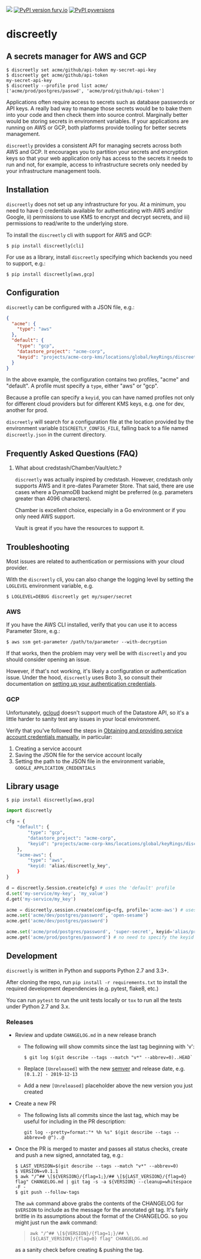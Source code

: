 ![](https://github.com/tra-sg/discreetly/workflows/Tests/badge.svg)
[![PyPI version fury.io](https://badge.fury.io/py/discreetly.svg)](https://pypi.python.org/pypi/discreetly/)
[![PyPI pyversions](https://img.shields.io/pypi/pyversions/discreetly.svg)](https://pypi.python.org/pypi/discreetly/)

# discreetly

## A secrets manager for AWS and GCP

```console
$ discreetly set acme/github/api-token my-secret-api-key
$ discreetly get acme/github/api-token
my-secret-api-key
$ discreetly --profile prod list acme/
['acme/prod/postgres/passwd', 'acme/prod/github/api-token']
```

Applications often require access to secrets such as database passwords or API keys. A really bad way to manage those secrets would be to bake them into your code and then check them into source control. Marginally better would be storing secrets in environment variables. If your applications are running on AWS or GCP, both platforms provide tooling for better secrets management.

`discreetly` provides a consistent API for managing secrets across both AWS and GCP. It encourages you to partition your secrets and encryption keys so that your web application only has access to the secrets it needs to run and not, for example, access to infrastructure secrets only needed by your infrastructure management tools.

## Installation

`discreetly` does not set up any infrastructure for you. At a minimum, you need to have i) credentials available for authenticating with AWS and/or Google, ii) permissions to use KMS to encrypt and decrypt secrets, and iii) permissions to read/write to the underlying store.

To install the `discreetly` cli with support for AWS and GCP:

```console
$ pip install discreetly[cli]
```

For use as a library, install `discreetly` specifying which backends you need to support, e.g.:

```console
$ pip install discreetly[aws,gcp]
```

## Configuration

`discreetly` can be configured with a JSON file, e.g.:

```json
{
  "acme": {
    "type": "aws"
  },
  "default": {
    "type": "gcp",
    "datastore_project": "acme-corp",
    "keyid": "projects/acme-corp-kms/locations/global/keyRings/discreetly/cryptoKeys/default"
  }
}
```

In the above example, the configuration contains two profiles, "acme" and "default". A profile must specify a `type`, either "aws" or "gcp".

Because a profile can specify a `keyid`, you can have named profiles not only for different cloud providers but for different KMS keys, e.g. one for dev, another for prod.

`discreetly` will search for a configuration file at the location provided by the environment variable `DISCREETLY_CONFIG_FILE`, falling back to a file named `discreetly.json` in the current directory.

## Frequently Asked Questions (FAQ)

1. What about credstash/Chamber/Vault/etc.?

   `discreetly` was actually inspired by credstash. However, credstash only supports AWS and it pre-dates Parameter Store. That said, there are use cases where a DynamoDB backend might be preferred (e.g. parameters greater than 4096 characters).

   Chamber is excellent choice, especially in a Go environment or if you only need AWS support.

   Vault is great if you have the resources to support it.

## Troubleshooting

Most issues are related to authentication or permissions with your cloud provider.

With the `discreetly` cli, you can also change the logging level by setting the `LOGLEVEL` environment variable, e.g.

```console
$ LOGLEVEL=DEBUG discreetly get my/super/secret
```

### AWS

If you have the AWS CLI installed, verify that you can use it to access Parameter Store, e.g.:

```console
$ aws ssm get-parameter /path/to/parameter --with-decryption
```

If that works, then the problem may very well be with `discreetly` and you should consider opening an issue.

However, if that's not working, it's likely a configuration or authentication issue. Under the hood, `discreetly` uses Boto 3, so consult their documentation on [setting up your authentication credentials](https://boto3.amazonaws.com/v1/documentation/api/latest/guide/quickstart.html#configuration).

### GCP

Unfortunately, [gcloud](https://cloud.google.com/sdk/gcloud/reference/datastore/) doesn't support much of the Datastore API, so it's a little harder to sanity test any issues in your local environment.

Verify that you've followed the steps in [Obtaining and providing service account credentials manually](https://cloud.google.com/docs/authentication/production#obtaining_and_providing_service_account_credentials_manually), in particular:

1. Creating a service account
2. Saving the JSON file for the service account locally
3. Setting the path to the JSON file in the environment variable, `GOOGLE_APPLICATION_CREDENTIALS`

## Library usage

```console
$ pip install discreetly[aws,gcp]
```

```python
import discreetly

cfg = {
    "default": {
        "type": "gcp",
        "datastore_project": "acme-corp",
        "keyid": "projects/acme-corp-kms/locations/global/keyRings/discreetly/cryptoKeys/default"
    },
    "acme-aws": {
        "type": "aws",
        "keyid: "alias/discreetly_key",
    }
}

d = discreetly.Session.create(cfg) # uses the 'default' profile
d.set('my-service/my-key', 'my_value')
d.get('my-service/my_key')

acme = discreetly.session.create(config=cfg, profile='acme-aws') # uses the 'acme-aws' profile
acme.set('acme/dev/postgres/password', 'open-sesame')
acme.get('acme/dev/postgres/password')

acme.set('acme/prod/postgres/password', 'super-secret', keyid='alias/prod_key')
acme.get('acme/prod/postgres/password') # no need to specify the keyid for get
```

## Development

`discreetly` is written in Python and supports Python 2.7 and 3.3+.

After cloning the repo, run `pip install -r requirements.txt` to install the required development dependencies (e.g. pytest, flake8, etc.)

You can run `pytest` to run the unit tests locally or `tox` to run all the tests under Python 2.7 and 3.x.

### Releases

- Review and update `CHANGELOG.md` in a new release branch

  - The following will show commits since the last tag beginning with 'v':

    ```console
    $ git log $(git describe --tags --match "v*" --abbrev=0)..HEAD`
    ```

  - Replace `[Unreleased]` with the new [semver](https://semver.org/) and release date, e.g. `[0.1.2] - 2019-12-13`
  - Add a new `[Unreleased]` placeholder above the new version you just created

- Create a new PR

  - The following lists all commits since the last tag, which may be useful for including in the PR description:

    `git log --pretty=format:"* %h %s" $(git describe --tags --abbrev=0 @^)..@`

- Once the PR is merged to master and passes all status checks, create and push a new signed, annotated tag, e.g.:

  ```console
  $ LAST_VERSION=$(git describe --tags --match "v*" --abbrev=0)
  $ VERSION=v0.1.1
  $ awk "/^## \[${VERSION}/{flag=1;}/## \[${LAST_VERSION}/{flag=0} flag" CHANGELOG.md | git tag -s -a ${VERSION} --cleanup=whitespace -F -
  $ git push --follow-tags
  ```

  The `awk` command above grabs the contents of the CHANGELOG for `$VERSION` to include as the message for the annotated git tag. It's fairly brittle in its assumptions about the format of the CHANGELOG. so you might just run the awk command:

  > `awk "/^## \[${VERSION}/{flag=1;}/## \[${LAST_VERSION}/{flag=0} flag" CHANGELOG.md`

  as a sanity check before creating & pushing the tag.
